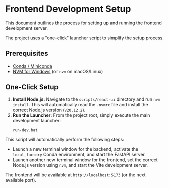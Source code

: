 # Frontend Development Setup

This document outlines the process for setting up and running the frontend development server.

The project uses a "one-click" launcher script to simplify the setup process.

## Prerequisites

* [Conda / Miniconda](https://docs.conda.io/en/latest/miniconda.html)
* [NVM for Windows](https://github.com/coreybutler/nvm-windows) (or `nvm` on macOS/Linux)

## One-Click Setup

1.  **Install Node.js:** Navigate to the `scripts/react-ui` directory and run `nvm install`. This will automatically read the `.nvmrc` file and install the correct Node.js version (`v20.12.2`).
2.  **Run the Launcher:** From the project root, simply execute the main development launcher:
    ```bash
    run-dev.bat
    ```

This script will automatically perform the following steps:
- Launch a new terminal window for the backend, activate the `local_factory` Conda environment, and start the FastAPI server.
- Launch another new terminal window for the frontend, set the correct Node.js version using `nvm`, and start the Vite development server.

The frontend will be available at `http://localhost:5173` (or the next available port).
